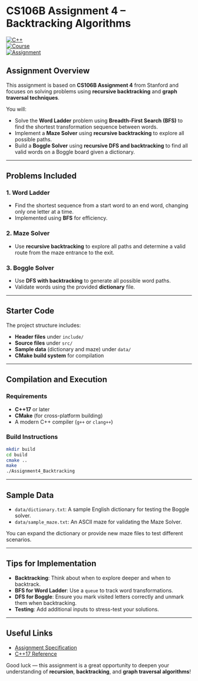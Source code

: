 # CS106B Assignment 4 – Backtracking Algorithms

[![C++](https://img.shields.io/badge/language-C%2B%2B17-blue.svg)](https://en.cppreference.com/w/cpp/17)  
[![Course](https://img.shields.io/badge/course-CS106B%20Stanford-red)](https://web.stanford.edu/class/cs106b/)  
[![Assignment](https://img.shields.io/badge/assignment-Backtracking-yellow)](https://web.stanford.edu/class/archive/cs/cs106b/cs106b.1232/assignments/4-backtracking/)

## Assignment Overview

This assignment is based on **CS106B Assignment 4** from Stanford and focuses on solving problems using **recursive backtracking** and **graph traversal techniques**.

You will:

- Solve the **Word Ladder** problem using **Breadth-First Search (BFS)** to find the shortest transformation sequence between words.
- Implement a **Maze Solver** using **recursive backtracking** to explore all possible paths.
- Build a **Boggle Solver** using **recursive DFS and backtracking** to find all valid words on a Boggle board given a dictionary.

---

## Problems Included

### 1. Word Ladder
- Find the shortest sequence from a start word to an end word, changing only one letter at a time.
- Implemented using **BFS** for efficiency.

### 2. Maze Solver
- Use **recursive backtracking** to explore all paths and determine a valid route from the maze entrance to the exit.

### 3. Boggle Solver
- Use **DFS with backtracking** to generate all possible word paths.
- Validate words using the provided **dictionary** file.

---

## Starter Code

The project structure includes:
- **Header files** under `include/`
- **Source files** under `src/`
- **Sample data** (dictionary and maze) under `data/`
- **CMake build system** for compilation

---

## Compilation and Execution

### Requirements
- **C++17** or later
- **CMake** (for cross-platform building)
- A modern C++ compiler (`g++` or `clang++`)

### Build Instructions
```bash
mkdir build
cd build
cmake ..
make
./Assignment4_Backtracking
```

---

## Sample Data

- `data/dictionary.txt`: A sample English dictionary for testing the Boggle solver.
- `data/sample_maze.txt`: An ASCII maze for validating the Maze Solver.

You can expand the dictionary or provide new maze files to test different scenarios.

---

## Tips for Implementation

- **Backtracking**: Think about when to explore deeper and when to backtrack.
- **BFS for Word Ladder**: Use a `queue` to track word transformations.
- **DFS for Boggle**: Ensure you mark visited letters correctly and unmark them when backtracking.
- **Testing**: Add additional inputs to stress-test your solutions.

---

## Useful Links
- [Assignment Specification](https://web.stanford.edu/class/archive/cs/cs106b/cs106b.1232/assignments/4-backtracking/)
- [C++17 Reference](https://en.cppreference.com/w/cpp/17)

Good luck — this assignment is a great opportunity to deepen your understanding of **recursion**, **backtracking**, and **graph traversal algorithms**!
